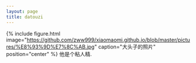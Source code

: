 ```yaml
---
layout: page
title: datouzi
---
```


{% include figure.html image="https://github.com/zww999/xiaomaomi.github.io/blob/master/pictures/%E8%93%9D%E7%8C%AB.jpg" caption="大头子的照片" position="center" %}
他是个粘人精.</font></p>
